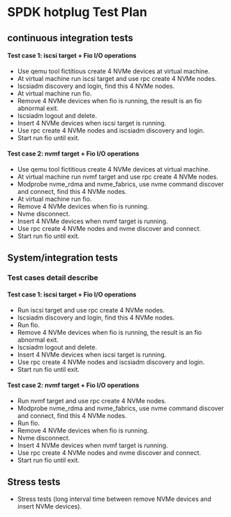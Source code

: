 # SPDK hotplug Test Plan

## continuous integration tests

#### Test case 1: iscsi target + Fio I/O operations
- Use qemu tool fictitious create 4 NVMe devices at virtual machine.
- At virtual machine run iscsi target and use rpc create 4 NVMe nodes.
- Iscsiadm discovery and login, find this 4 NVMe nodes. 
- At virtual machine run fio.
- Remove 4 NVMe devices when fio is running, the result is an fio abnormal exit.
- Iscsiadm logout and delete.
- Insert 4 NVMe devices when iscsi target is running.
- Use rpc create 4 NVMe nodes and iscsiadm discovery and login. 
- Start run fio until exit.

#### Test case 2: nvmf target + Fio I/O operations
- Use qemu tool fictitious create 4 NVMe devices at virtual machine.
- At virtual machine run nvmf target and use rpc create 4 NVMe nodes.
- Modprobe nvme_rdma and nvme_fabrics, use nvme command discover and connect, find this 4 NVMe nodes. 
- At virtual machine run fio.
- Remove 4 NVMe devices when fio is running.
- Nvme disconnect.
- Insert 4 NVMe devices when nvmf target is running.
- Use rpc create 4 NVMe nodes and nvme discover and connect. 
- Start run fio until exit.

## System/integration tests

### Test cases detail describe

#### Test case 1: iscsi target + Fio I/O operations
- Run iscsi target and use rpc create 4 NVMe nodes.
- Iscsiadm discovery and login, find this 4 NVMe nodes. 
- Run fio.
- Remove 4 NVMe devices when fio is running, the result is an fio abnormal exit.
- Iscsiadm logout and delete.
- Insert 4 NVMe devices when iscsi target is running.
- Use rpc create 4 NVMe nodes and iscsiadm discovery and login. 
- Start run fio until exit.

#### Test case 2: nvmf target + Fio I/O operations
- Run nvmf target and use rpc create 4 NVMe nodes.
- Modprobe nvme_rdma and nvme_fabrics, use nvme command discover and connect, find this 4 NVMe nodes. 
- Run fio.
- Remove 4 NVMe devices when fio is running.
- Nvme disconnect.
- Insert 4 NVMe devices when nvmf target is running.
- Use rpc create 4 NVMe nodes and nvme discover and connect. 
- Start run fio until exit.

## Stress tests
- Stress tests (long interval time between remove NVMe devices and insert NVMe devices).
